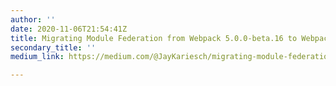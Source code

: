 ```yaml
---
author: ''
date: 2020-11-06T21:54:41Z
title: Migrating Module Federation from Webpack 5.0.0-beta.16 to Webpack 5.0.0-beta.21
secondary_title: ''
medium_link: https://medium.com/@JayKariesch/migrating-module-federation-from-webpack-5-0-0-beta-16-to-webpack-5-0-0-beta-21-16ee1d1ef5a8

---
```

